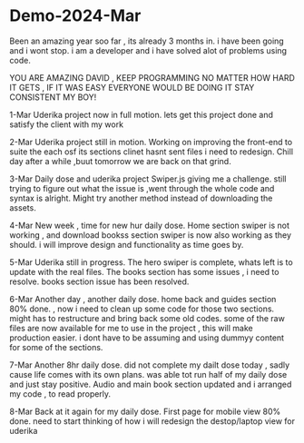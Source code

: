 # Demo-2024-Mar
Been an amazing year soo far , its already 3 months in. i have been going and i wont stop.
i am a developer and i have solved alot of problems using code.

YOU ARE AMAZING DAVID , KEEP PROGRAMMING NO MATTER HOW HARD IT GETS , IF IT WAS EASY EVERYONE WOULD BE DOING IT
STAY CONSISTENT MY BOY!

1-Mar 
Uderika project now in full motion.
lets get this project done and satisfy the client with my work

2-Mar
Uderika project still in motion.
Working on improving the front-end to suite the each osf its sections 
clinet hasnt sent files i need to redesign.
Chill day after a while ,buut tomorrow we are back on that grind.

3-Mar
Daily dose and uderika project
Swiper.js giving me a challenge.
still trying to figure out what the issue is ,went through the whole code and syntax is alright.
Might try another method instead of downloading the assets.

4-Mar
New week , time for new hur daily dose.
Home section swiper is not working , and download bookss section swiper is now also working as they should.
i will improve design and functionality as time goes by.

5-Mar
Uderika still in progress.
The hero swiper is complete, whats left is to update with the real files.
The books section has some issues , i need to resolve.
books section issue has been resolved.

6-Mar
Another day , another daily dose.
home back and guides section 80% done. , now i need to clean up some code for those two sections.
might has to restructure and bring back some old codes.
some of the raw files are now available for me to use in the project , this will make production easier.
i dont have to be assuming and using dummyy content for some of the sections.

7-Mar
Another 8hr daily dose.
did not complete my dailt dose today , sadly cause life comes with its own plans.
was able tot run half of my daily dose and just stay positive.
Audio and main book section updated and i arranged my code , to read properly.

8-Mar
Back at it again for my daily dose.
First page for mobile view 80% done.
need to start thinking of how i will redesign the destop/laptop view for uderika
